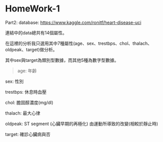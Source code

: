 # HomeWork-1

Part2:
database: https://www.kaggle.com/ronitf/heart-disease-uci 

連結中的data總共有14個屬性。

在這裡的分析我只選用其中7種屬性(age、sex、trestbps、chol、thalach、oldpeak、target)做分析。

其中sex與target為類別型數據，而其他5種為數字型數據。

>age: 年齡

sex: 性別

trestbps: 休息時血壓

chol: 膽固醇濃度(mg/dl)

thalach: 最大心律

oldpeak: ST segment (心臟早期的再極化) 由運動所導致的改變(相較於靜止時)

target: 確診心臟病與否

  
